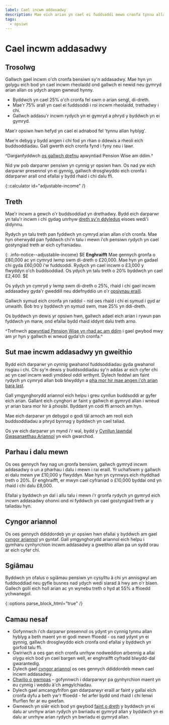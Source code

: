 ```yaml
---
label: Cael incwm addasadwy
description: Mae eich arian yn cael ei fuddsoddi mewn cronfa tynnu allan hyblyg i roi incwm rheolaidd i chi gyda'r opsiwn o gymryd arian allan pan rydych angen gwneud hynny.
tags:
  - opsiwn
---
```


# Cael incwm addasadwy

## Trosolwg

Gallwch gael incwm o'ch cronfa bensiwn sy'n addasadwy. Mae hyn yn golygu eich bod yn cael incwm rheolaidd ond gallwch ei newid neu gymryd arian allan os ydych angen gwneud hynny.

- Byddwch yn cael 25% o'ch cronfa fel swm o arian sengl, di-dreth.
- Mae'r 75% arall yn cael ei fuddsoddi i roi incwm rheolaidd, trethadwy i chi.
- Gallwch addasu'r incwm rydych yn ei gymryd a phryd y byddwch yn ei gymryd.

Mae'r opsiwn hwn hefyd yn cael ei adnabod fel 'tynnu allan hyblyg'.

Mae'n debyg y bydd angen i chi fod yn rhan o ddewis a rheoli eich buddsoddiadau. Gall gwerth eich cronfa fynd i fyny neu i lawr.

^Darganfyddwch [os gallwch drefnu](/pension-type-tool) apwyntiad Pension Wise am ddim.^

Nid yw pob darparwr pensiwn yn cynnig yr opsiwn hwn. Os nad yw eich darparwr presennol yn ei gynnig, gallwch drosglwyddo eich cronfa i ddarparwr arall ond efallai y bydd rhaid i chi dalu ffi.

{::calculator id="adjustable-income" /}

## Treth

Mae'r incwm a gewch o'r buddsoddiad yn drethadwy. Bydd eich darparwr yn talu'r incwm i chi gydag unrhyw [dreth sy'n ddyledus](/tax) eisoes wedi'i didynnu.

Rydych yn talu treth pan fyddwch yn cymryd arian allan o'ch cronfa. Mae hyn oherwydd pan fyddwch chi'n talu i mewn i'ch pensiwn rydych yn cael gostyngiad treth ar eich cyfraniadau.

{: .info-notice--adjustable-income}
$E
**Enghraifft**
Mae gennych gronfa o £80,000 ac yn cymryd lwmp swm di-dreth o £20,000. Mae hyn yn gadael chi gyda £60,000 i'w fuddsoddi. Rydych yn cael incwm o £3,000 y flwyddyn o'ch buddsoddiad. Os ydych yn talu treth o 20% byddwch yn cael £2,400.
$E

Os ydych yn cymryd y lwmp swm di-dreth o 25%, rhaid i chi gael incwm addasadwy gyda'r gweddill neu ddefnyddio un o'r [opsiynau eraill](/pension-pot-options).

Gallwch symud eich cronfa yn raddol - nid oes rhaid i chi ei symud i gyd ar unwaith. Bob tro y byddwch yn symud swm, mae 25% yn ddi-dreth.

Os byddwch yn dewis yr opsiwn hwn, gallwch adael eich arian i rywun pan fyddwch yn marw, ond efallai bydd rhaid iddynt dalu treth arno.

^Trefnwch [apwyntiad Pension Wise yn rhad ac am ddim](/appointments?icn=book-appointment&amp;ici=bottom-adjustable-income) i gael gwybod mwy am yr hyn y gallwch ei wneud gyda'ch cronfa.^

## Sut mae incwm addasadwy yn gweithio

Bydd eich darparwr yn cynnig gwahanol fuddsoddiadau gyda gwahanol risgiau i chi. Chi sy'n dewis y buddsoddiadau sy'n addas ar eich cyfer chi ac yn cael incwm wedi ymddeol oddi wrthynt. Dylech feddwl am faint rydych yn cymryd allan bob blwyddyn a [pha mor hir mae angen i'ch arian bara last](/making-money-last).

Gall ymgynghorydd ariannol eich helpu i greu cynllun buddsoddi ar gyfer eich arian. Gallant eich cynghori ar faint y gallwch ei gymryd allan i wneud yr arian bara mor hir â phosibl. Byddant yn codi ffi arnoch am hyn.

Mae eich darparwr yn debygol o godi tâl arnoch am reoli eich buddsoddiadau a phryd bynnag y byddwch yn cael taliad.

Os yw eich darparwr yn mynd i'r wal, bydd y [Cynllun Iawndal Gwasanaethau Ariannol](/protection) yn eich gwarchod.

## Parhau i dalu mewn

Os oes gennych fwy nag un gronfa bensiwn, gallwch gymryd incwm addasadwy o un a pharhau i dalu i mewn i rai eraill. Yr uchafswm y gallwch ei dalu mewn yw £10,000 y flwyddyn. Mae hyn yn cynnwys eich rhyddhad treth o 20%. Er enghraifft, er mwyn cael cyfraniad o £10,000 byddai ond yn rhaid i chi dalu £8,000.

Efallai y byddwch yn dal i allu talu i mewn i'r gronfa rydych yn gymryd eich incwm addasadwy ohonni ond ni fyddwch yn cael gostyngiad treth ar y taliadau hyn.

## Cyngor ariannol

Os oes gennych ddiddordeb yn yr opsiwn hwn efallai y byddwch am gael [cyngor ariannol](/financial-advice) yn gyntaf. Gall ymgynghorydd ariannol
eich helpu i gymharu cynhyrchion incwm addasadwy a gweithio allan pa un sydd orau ar eich cyfer chi.

## Sgiâmau

Byddwch yn ofalus o sgiâmau pensiwn yn cysylltu â chi yn annisgwyl am fuddsoddiad neu gyfle busnes nad ydych wedi siarad â hwy am o'r blaen. Gallech golli eich holl arian ac yn wynebu treth o hyd at 55% a ffioedd ychwanegol.

{::options parse_block_html="true" /}
<div class="next-steps next-steps--adjustable-income">

## Camau nesaf

- Gofynnwch i'ch darparwr presennol os ydynt yn cynnig tynnu allan hyblyg a beth maent yn ei godi mewn ffioedd - os nad ydynt yn ei gynnig, gallwch drosglwyddo eich cronfa ond efallai y byddwch yn gorfod talu ffi.
- Gwiriwch a oes gan eich cronfa unrhyw nodweddion arbennig a allai olygu eich bod yn cael bargen well, er enghraifft cyfradd blwydd-dal gwarantedig.
- Dylech gael [cyngor ariannol](/financial-advice) os oes gennych ddiddordeb mewn cael incwm addasadwy.
- [Chwilio o gwmpas](/shop-around) – gofynnwch i ddarparwyr pa gynhyrchion maent yn eu cynnig i weddu â'ch amgylchiadau.
- Dylech gael amcangyfrifon gan ddarparwyr eraill ar faint y gallai eich cronfa dyfu a beth yw'r ffioedd - fel arfer bydd ond rhaid i chi lenwi ffurflen fer ar eu gwefan.
- Gwnewch yn siŵr eich bod yn gwybod [faint o dreth](/tax) y byddwch yn ei dalu ar unrhyw arian rydych yn bwriadu ei gymryd allan y byddwch yn ei dalu ar unrhyw arian rydych yn bwriadu ei gymryd allan.

</div>
